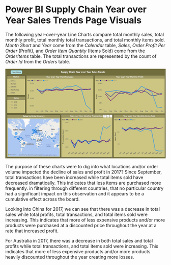 # Power BI Supply Chain Year over Year Sales Trends Page Visuals

The following year-over-year Line Charts compare total monthly sales, total monthly profit, total monthly total transactions, and total monthly items sold. *Month Short* and *Year* come from the *Calendar* table, *Sales*,  *Order Profit Per Order* (Profit), and *Order Item Quantity* (Items Sold) come from the *OrderItems* table. The total transactions are represented by the count of *Order Id* from the *Orders* table. 

![Power_BI_Supply_Chain_Year_over_Year_Sales_Trends_Page.jpg](https://github.com/danvuk567/Global-Supply-Chain-Analysis/blob/main/images/Power_BI_Supply_Chain_Year_over_Year_Sales_Trends_Page.jpg?raw=true)

The purpose of these charts were to dig into what locations and/or order volume impacted the decline of sales and profit in 2017? Since September, total transactions have been increased while total items sold have decreased dramatically. This indicates that less items are purchased more frequently. in filtering through different countries, that no particular country had a significant impact on this observation and it appears to be a cumulative effect across the board. 

Looking into China for 2017, we can see that there was a decrease in total sales while total profits, total transactions, and total items sold were increasing. This indicates that more of less expensive products and/or more products were purchased at a discounted price throughout the year at a rate that increased profit. 


For Australia in 2017, there was a decrease in both total sales and total profits while total transactions, and total items sold were increasing. This indicates that more of less expensive products and/or more products heavily discounted throughout the year creating more losses. 
